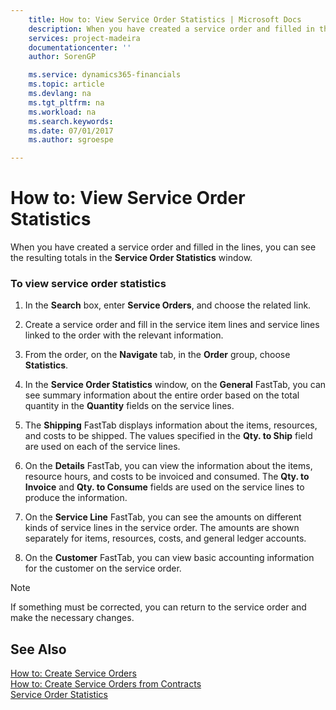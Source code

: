 ```yaml
---
    title: How to: View Service Order Statistics | Microsoft Docs
    description: When you have created a service order and filled in the lines, you can see the resulting totals in the **Service Order Statistics** window.
    services: project-madeira
    documentationcenter: ''
    author: SorenGP

    ms.service: dynamics365-financials
    ms.topic: article
    ms.devlang: na
    ms.tgt_pltfrm: na
    ms.workload: na
    ms.search.keywords:
    ms.date: 07/01/2017
    ms.author: sgroespe

---
```

# How to: View Service Order Statistics
When you have created a service order and filled in the lines, you can see the resulting totals in the **Service Order Statistics** window.  
  
### To view service order statistics  
  
1.  In the **Search** box, enter **Service Orders**, and choose the related link.  
  
2.  Create a service order and fill in the service item lines and service lines linked to the order with the relevant information.  
  
3.  From the order, on the **Navigate** tab, in the **Order** group, choose **Statistics**.  
  
4.  In the **Service Order Statistics** window, on the **General** FastTab, you can see summary information about the entire order based on the total quantity in the **Quantity** fields on the service lines.  
  
5.  The **Shipping** FastTab displays information about the items, resources, and costs to be shipped. The values specified in the **Qty. to Ship** field are used on each of the service lines.  
  
6.  On the **Details** FastTab, you can view the information about the items, resource hours, and costs to be invoiced and consumed. The **Qty. to Invoice** and **Qty. to Consume** fields are used on the service lines to produce the information.  
  
7.  On the **Service Line** FastTab, you can see the amounts on different kinds of service lines in the service order. The amounts are shown separately for items, resources, costs, and general ledger accounts.  
  
8.  On the **Customer** FastTab, you can view basic accounting information for the customer on the service order.  
  
> [!NOTE]  
>  If something must be corrected, you can return to the service order and make the necessary changes.  
  
## See Also  
 [How to: Create Service Orders](../how-to-create-service-orders.md)   
 [How to: Create Service Orders from Contracts](../how-to-create-service-orders-from-contracts.md)   
 [Service Order Statistics](../service-order-statistics.md)